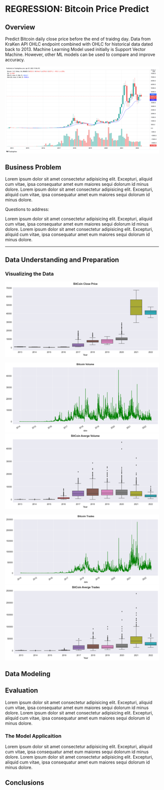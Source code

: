 # REGRESSION: Bitcoin Price Predict

## Overview

Predict Bitcoin daily close price before the end of traidng day. Data from KraKen API OHLC endpoint combined with OHLC for historical data dated back to 2013. Machine Learning Model used initially is Support Vector Machine. However, other ML models can be used to compare and improve accuracy.

![png](images/BTCUSD_2022-04-07_10-06-24.png)

## Business Problem

Lorem ipsum dolor sit amet consectetur adipisicing elit. Excepturi, aliquid cum vitae, ipsa consequatur amet eum maiores sequi dolorum id minus dolore. Lorem ipsum dolor sit amet consectetur adipisicing elit. Excepturi, aliquid cum vitae, ipsa consequatur amet eum maiores sequi dolorum id minus dolore.

Questions to address:

Lorem ipsum dolor sit amet consectetur adipisicing elit. Excepturi, aliquid cum vitae, ipsa consequatur amet eum maiores sequi dolorum id minus dolore. Lorem ipsum dolor sit amet consectetur adipisicing elit. Excepturi, aliquid cum vitae, ipsa consequatur amet eum maiores sequi dolorum id minus dolore.

---

## Data Understanding and Preparation

### Visualizing the Data

![png](images/btc_close_box.png)

![png](images/btc_vol_line.png)
![png](images/btc_vol_box.png)


![png](images/btc_trds_line.png)
![png](images/btc_trds_box.png)

## Data Modeling

## Evaluation


Lorem ipsum dolor sit amet consectetur adipisicing elit. Excepturi, aliquid cum vitae, ipsa consequatur amet eum maiores sequi dolorum id minus dolore. Lorem ipsum dolor sit amet consectetur adipisicing elit. Excepturi, aliquid cum vitae, ipsa consequatur amet eum maiores sequi dolorum id minus dolore.

### The Model Applicaition

Lorem ipsum dolor sit amet consectetur adipisicing elit. Excepturi, aliquid cum vitae, ipsa consequatur amet eum maiores sequi dolorum id minus dolore. Lorem ipsum dolor sit amet consectetur adipisicing elit. Excepturi, aliquid cum vitae, ipsa consequatur amet eum maiores sequi dolorum id minus dolore.

## Conclusions
